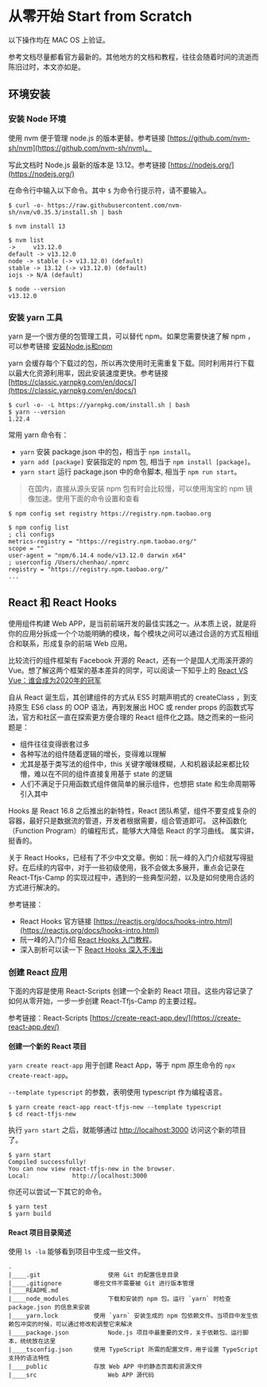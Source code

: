 # 从零开始 Start from Scratch

以下操作均在 MAC OS 上验证。

参考文档尽量都看官方最新的。其他地方的文档和教程，往往会随着时间的流逝而陈旧过时，本文亦如是。

## 环境安装

### 安装 Node 环境

使用 nvm 便于管理 node.js 的版本更替。参考链接 [https://github.com/nvm-sh/nvm](https://github.com/nvm-sh/nvm)。

写此文档时 Node.js 最新的版本是 13.12。参考链接 [https://nodejs.org/](https://nodejs.org/)

在命令行中输入以下命令。其中 `$` 为命令行提示符，请不要输入。

	$ curl -o- https://raw.githubusercontent.com/nvm-sh/nvm/v0.35.3/install.sh | bash    
	
	$ nvm install 13
	
	$ nvm list
	->     v13.12.0
	default -> v13.12.0
	node -> stable (-> v13.12.0) (default)
	stable -> 13.12 (-> v13.12.0) (default)
	iojs -> N/A (default)
	
	$ node --version
	v13.12.0

### 安装 yarn 工具

yarn 是一个很方便的包管理工具，可以替代 npm。如果您需要快速了解 npm ，可以参考链接 [安装Node.js和npm](https://www.liaoxuefeng.com/wiki/1022910821149312/1023025597810528)

yarn 会缓存每个下载过的包，所以再次使用时无需重复下载。同时利用并行下载以最大化资源利用率，因此安装速度更快。参考链接 [https://classic.yarnpkg.com/en/docs/](https://classic.yarnpkg.com/en/docs/)
    
	$ curl -o- -L https://yarnpkg.com/install.sh | bash
	$ yarn --version
	1.22.4
	
常用 yarn 命令有：

* `yarn` 安装 package.json 中的包，相当于 `npm install`。
* `yarn add [package]` 安装指定的 npm 包, 相当于 `npm install [package]`。
* `yarn start` 运行 package.json 中的命令脚本, 相当于 `npm run start`。 

> 在国内，直接从源头安装 npm 包有时会比较慢，可以使用淘宝的 npm 镜像加速。使用下面的命令设置和查看

	$ npm config set registry https://registry.npm.taobao.org
	
	$ npm config list
	; cli configs
	metrics-registry = "https://registry.npm.taobao.org/"
	scope = ""
	user-agent = "npm/6.14.4 node/v13.12.0 darwin x64"
	; userconfig /Users/chenhao/.npmrc
	registry = "https://registry.npm.taobao.org/"
	...
	
## React 和 React Hooks

使用组件构建 Web APP，是当前前端开发的最佳实践之一。从本质上说，就是将你的应用分拆成一个个功能明确的模块，每个模块之间可以通过合适的方式互相组合和联系，形成复杂的前端 Web 应用。

比较流行的组件框架有 Facebook 开源的 React，还有一个是国人尤雨溪开源的 Vue。想了解这两个框架的基本差异的同学，可以阅读一下知乎上的 [React VS Vue：谁会成为2020年的冠军](https://zhuanlan.zhihu.com/p/89416436)

自从 React 诞生后，其创建组件的方式从 ES5 时期声明式的 createClass ，到支持原生 ES6 class 的 OOP 语法，再到发展出 HOC 或 render props 的函数式写法，官方和社区一直在探索更方便合理的 React 组件化之路。随之而来的一些问题是：

* 组件往往变得嵌套过多
* 各种写法的组件随着逻辑的增长，变得难以理解
* 尤其是基于类写法的组件中，this 关键字暧昧模糊，人和机器读起来都比较懵，难以在不同的组件直接复用基于 state 的逻辑
* 人们不满足于只用函数式组件做简单的展示组件，也想把 state 和生命周期等引入其中

Hooks 是 React 16.8 之后推出的新特性，React 团队希望，组件不要变成复杂的容器，最好只是数据流的管道，开发者根据需要，组合管道即可。
这种函数化（Function Program）的编程形式，能够大大降低 React 的学习曲线。
属实讲，挺香的。

关于 React Hooks，已经有了不少中文文章。例如：阮一峰的入门介绍就写得挺好。在后续的内容中，对于一些初级使用，我不会做太多展开，重点会记录在 React-Tfjs-Camp 的实现过程中，遇到的一些典型问题，以及是如何使用合适的方式进行解决的。

参考链接：

* React Hooks 官方链接 [https://reactjs.org/docs/hooks-intro.html](https://reactjs.org/docs/hooks-intro.html)
* 阮一峰的入门介绍 [React Hooks 入门教程](https://www.ruanyifeng.com/blog/2019/09/react-hooks.html)。
* 深入剖析可以读一下 [React Hooks 深入不浅出](https://segmentfault.com/a/1190000017182184)

### 创建 React 应用

下面的内容是使用 React-Scripts 创建一个全新的 React 项目。这些内容记录了如何从零开始，一步一步创建 React-Tfjs-Camp 的主要过程。

参考链接：React-Scripts  [https://create-react-app.dev/](https://create-react-app.dev/)

#### 创建一个新的 React 项目

`yarn create react-app` 用于创建 React App，等于 npm 原生命令的 `npx create-react-app`。

`--template typescript` 的参数，表明使用 typescript 作为编程语言。

	$ yarn create react-app react-tfjs-new --template typescript
	$ cd react-tfjs-new
	
执行 `yarn start` 之后，就能够通过 [http://localhost:3000](http://localhost:3000) 访问这个新的项目了。
	 
	$ yarn start
	Compiled successfully!
	You can now view react-tfjs-new in the browser.
	Local:            http://localhost:3000
	   
你还可以尝试一下其它的命令。

	$ yarn test
	$ yarn build

#### React 项目目录简述

使用 `ls -la` 能够看到项目中生成一些文件。

	.
	|____.git					使用 Git 的配置信息目录
	|____.gitignore			哪些文件不需要被 Git 进行版本管理
	|____README.md
	|____node_modules			下载和安装的 npm 包。运行 `yarn` 时检查package.json 的信息来安装 
	|____yarn.lock			使用 `yarn` 安装生成的 npm 包依赖文件。当项目中发生依赖包冲突的时候，可以通过修改和调整它来解决
	|____package.json			Node.js 项目中最重要的文件，关于依赖包、运行脚本，统统放在这里
	|____tsconfig.json		使用 TypeScript 所需的配置文件，用于设置 TypeScript 支持的语法特性
	|____public				存放 Web APP 中的静态页面和资源文件
	|____src					Web APP 源代码
